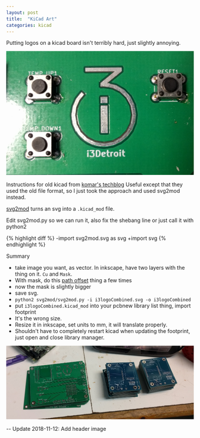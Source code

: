 ```yaml
---
layout: post
title:  "KiCad Art"
categories: kicad
---
```


Putting logos on a kicad board isn't terribly hard, just slightly annoying.

<a href="/images/kicad-art/closeup.jpg"><img src="/images/kicad-art/closeup.jpg" alt="some boards with art"></a>

<!--excerpt-->

Instructions for old kicad from [komar's techblog](http://blog.komar.be/making-pcb-artwork-in-kicad/)
Useful except that they used the old file format, so I just took the approach and used svg2mod instead.

[svg2mod](https://github.com/mtl/svg2mod) turns an svg into a `.kicad_mod` file.

Edit svg2mod.py so we can run it, also fix the shebang line or just call it with python2

{% highlight diff %}
-import svg2mod.svg as svg
+import svg
{% endhighlight %}


Summary
* take image you want, as vector. In inkscape, have two layers with the thing on it. `Cu` and `Mask`.
* With mask, do this [path offset](https://community.glowforge.com/t/inkscape-tutorial-for-creating-an-offset-path/2893) thing a few times
* now the mask is slightly bigger
* save svg.
* `python2 svg2mod/svg2mod.py -i i3logoCombined.svg -o i3logoCombined`
* put `i3logoCombined.kicad_mod` into your pcbnew library list thing, import footprint
* It's the wrong size.
* Resize it in inkscape, set units to mm, it will translate properly.
* Shouldn't have to completely restart kicad when updating the footprint, just open and close library manager.

<a href="/images/kicad-art/board-art.jpg"><img src="/images/kicad-art/board-art.jpg" alt="some boards with art"></a>

--
Update 2018-11-12: Add header image
